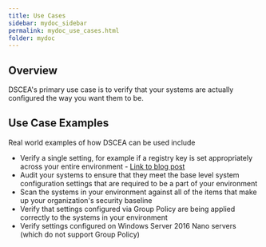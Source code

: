 ```yaml
---
title: Use Cases
sidebar: mydoc_sidebar
permalink: mydoc_use_cases.html
folder: mydoc
---
```


## Overview

DSCEA's primary use case is to verify that your systems are actually configured the way you want them to be.  

## Use Case Examples

Real world examples of how DSCEA can be used include

* Verify a single setting, for example if a registry key is set appropriately across your entire environment - [Link to blog post](https://blogs.technet.microsoft.com/ralphkyttle/2017/03/21/introducing-dscea/)
* Audit your systems to ensure that they meet the base level system configuration settings that are required to be a part of your environment
* Scan the systems in your environment against all of the items that make up your organization's security baseline
* Verify that settings configured via Group Policy are being applied correctly to the systems in your environment
* Verify settings configured on Windows Server 2016 Nano servers (which do not support Group Policy)
